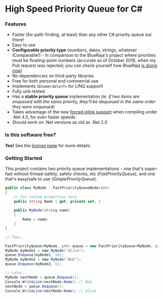 # High Speed Priority Queue for C&#35;

### Features ###
* Faster (for path-finding, at least) than any other C# priority queue out there!
* Easy to use
* **Configurable priority type** (numbers, dates, strings, whatever IComparable!) - in comparison to the BlueRaja's project where priorities must be floating-point numbers (accurate as of October 2016, when my Pull request was rejected; you can check yourself how BlueRaja [is doing now](https://github.com/BlueRaja/High-Speed-Priority-Queue-for-C-Sharp/wiki/Using-the-FastPriorityQueue))
* No dependencies on third-party libraries
* Free for both personal and commercial use
* Implements `IEnumerable<T>` for LINQ support!
* Fully unit-tested
* Has a **stable priority queue** implementation _(ie. if two items are enqueued with the same priority, they'll be dequeued in the same order they were enqueued)_
* Takes advantage of the new [forced inline support](http://msdn.microsoft.com/en-us/library/system.runtime.compilerservices.methodimploptions%28v=vs.110%29.aspx) when compiling under .Net 4.5, for even faster speeds
* Should work on .Net versions as old as .Net 2.0

### Is this software free? ###

**Yes!**  See the [license page](https://github.com/BlueRaja/High-Speed-Priority-Queue-for-C-Sharp/wiki/License) for more details.

### Getting Started ###

This project contains two priority queue implementations - one that's super-fast without thread-safety, safety checks, etc (_FastPriorityQueue_), and one that's easy/safe to use (_SimplePriorityQueue_).

```csharp
public class MyNode : FastPriorityQueueNode<int>
{
    // Put custom properties here
    public string Name { get; private set; }
            
    public MyNode(string name)            
    {                
        Name = name;            
    }
}

// Then...

FastPriorityQueue<MyNode, int> queue = new FastPriorityQueue<MyNode, int>(MAX_SIZE);
MyNode myNode1 = new MyNode("Alice");
queue.Enqueue(myNode1, 10);
MyNode myNode2 = new MyNode("Bob");
queue.Enqueue(myNode2, 5);

// Later...
MyNode nextNode = queue.Dequeue();
Console.WriteLine(nextNode.Name); // Bob
nextNode = queue.Dequeue();
Console.WriteLine(nextNode.Name); // Alice
```
